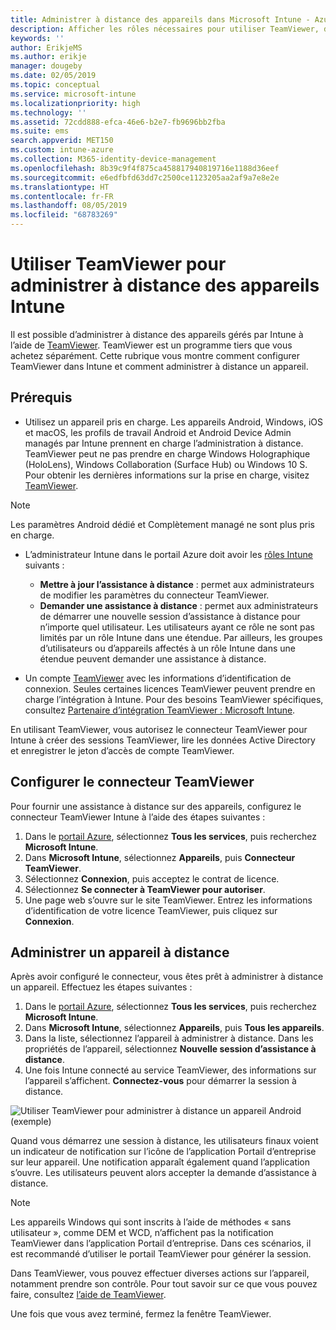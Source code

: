 ```yaml
---
title: Administrer à distance des appareils dans Microsoft Intune - Azure | Microsoft Docs
description: Afficher les rôles nécessaires pour utiliser TeamViewer, découvrir comment installer le connecteur TeamViewer et obtenir des instructions pas à pas pour administrer à distance des appareils à l’aide de Microsoft Intune dans le portail Azure
keywords: ''
author: ErikjeMS
ms.author: erikje
manager: dougeby
ms.date: 02/05/2019
ms.topic: conceptual
ms.service: microsoft-intune
ms.localizationpriority: high
ms.technology: ''
ms.assetid: 72cdd888-efca-46e6-b2e7-fb9696bb2fba
ms.suite: ems
search.appverid: MET150
ms.custom: intune-azure
ms.collection: M365-identity-device-management
ms.openlocfilehash: 8b39c9f4f875ca458817940819716e1188d36eef
ms.sourcegitcommit: e6edfbfd63dd7c2500ce1123205aa2af9a7e8e2e
ms.translationtype: HT
ms.contentlocale: fr-FR
ms.lasthandoff: 08/05/2019
ms.locfileid: "68783269"
---
```

# <a name="use-teamviewer-to-remotely-administer-intune-devices"></a>Utiliser TeamViewer pour administrer à distance des appareils Intune

Il est possible d’administrer à distance des appareils gérés par Intune à l’aide de [TeamViewer](https://www.teamviewer.com). TeamViewer est un programme tiers que vous achetez séparément. Cette rubrique vous montre comment configurer TeamViewer dans Intune et comment administrer à distance un appareil. 

## <a name="prerequisites"></a>Prérequis

- Utilisez un appareil pris en charge. Les appareils Android, Windows, iOS et macOS, les profils de travail Android et Android Device Admin managés par Intune prennent en charge l’administration à distance. TeamViewer peut ne pas prendre en charge Windows Holographique (HoloLens), Windows Collaboration (Surface Hub) ou Windows 10 S. Pour obtenir les dernières informations sur la prise en charge, visitez [TeamViewer](https://www.teamviewer.com).

> [!NOTE]
> Les paramètres Android dédié et Complètement managé ne sont plus pris en charge.

- L’administrateur Intune dans le portail Azure doit avoir les [rôles Intune](role-based-access-control.md) suivants :  

  - **Mettre à jour l’assistance à distance** : permet aux administrateurs de modifier les paramètres du connecteur TeamViewer.
  - **Demander une assistance à distance** : permet aux administrateurs de démarrer une nouvelle session d’assistance à distance pour n’importe quel utilisateur. Les utilisateurs ayant ce rôle ne sont pas limités par un rôle Intune dans une étendue. Par ailleurs, les groupes d’utilisateurs ou d’appareils affectés à un rôle Intune dans une étendue peuvent demander une assistance à distance. 

- Un compte [TeamViewer](https://www.teamviewer.com) avec les informations d’identification de connexion. Seules certaines licences TeamViewer peuvent prendre en charge l’intégration à Intune. Pour des besoins TeamViewer spécifiques, consultez [Partenaire d’intégration TeamViewer : Microsoft Intune](https://www.teamviewer.com/integrations/microsoft-intune/).

En utilisant TeamViewer, vous autorisez le connecteur TeamViewer pour Intune à créer des sessions TeamViewer, lire les données Active Directory et enregistrer le jeton d’accès de compte TeamViewer.

## <a name="configure-the-teamviewer-connector"></a>Configurer le connecteur TeamViewer

Pour fournir une assistance à distance sur des appareils, configurez le connecteur TeamViewer Intune à l’aide des étapes suivantes :

1. Dans le [portail Azure](https://portal.azure.com), sélectionnez **Tous les services**, puis recherchez **Microsoft Intune**.
2. Dans **Microsoft Intune**, sélectionnez **Appareils**, puis **Connecteur TeamViewer**.
3. Sélectionnez **Connexion**, puis acceptez le contrat de licence.
4. Sélectionnez **Se connecter à TeamViewer pour autoriser**.
5. Une page web s’ouvre sur le site TeamViewer. Entrez les informations d’identification de votre licence TeamViewer, puis cliquez sur **Connexion**.

## <a name="remotely-administer-a-device"></a>Administrer un appareil à distance

Après avoir configuré le connecteur, vous êtes prêt à administrer à distance un appareil. Effectuez les étapes suivantes : 

1. Dans le [portail Azure](https://portal.azure.com), sélectionnez **Tous les services**, puis recherchez **Microsoft Intune**.
2. Dans **Microsoft Intune**, sélectionnez **Appareils**, puis **Tous les appareils**.
3. Dans la liste, sélectionnez l’appareil à administrer à distance. Dans les propriétés de l’appareil, sélectionnez **Nouvelle session d’assistance à distance**.
4. Une fois Intune connecté au service TeamViewer, des informations sur l’appareil s’affichent. **Connectez-vous** pour démarrer la session à distance.

![Utiliser TeamViewer pour administrer à distance un appareil Android (exemple)](./media/android-teamviewer.png)

Quand vous démarrez une session à distance, les utilisateurs finaux voient un indicateur de notification sur l’icône de l’application Portail d’entreprise sur leur appareil. Une notification apparaît également quand l’application s’ouvre. Les utilisateurs peuvent alors accepter la demande d’assistance à distance.

> [!NOTE]
> Les appareils Windows qui sont inscrits à l’aide de méthodes « sans utilisateur », comme DEM et WCD, n’affichent pas la notification TeamViewer dans l’application Portail d’entreprise. Dans ces scénarios, il est recommandé d’utiliser le portail TeamViewer pour générer la session.

Dans TeamViewer, vous pouvez effectuer diverses actions sur l’appareil, notamment prendre son contrôle. Pour tout savoir sur ce que vous pouvez faire, consultez [l’aide de TeamViewer](https://www.teamviewer.com/support/documents/).

Une fois que vous avez terminé, fermez la fenêtre TeamViewer.
